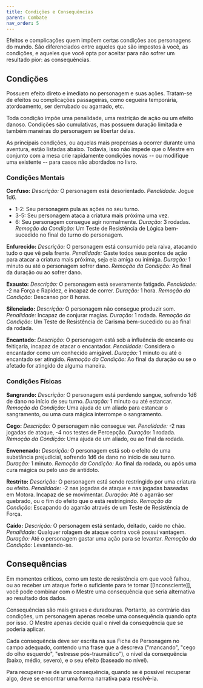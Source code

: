 ```yaml
---
title: Condições e Consequências
parent: Combate
nav_order: 5
---
```

Efeitos e complicações quem impõem certas condições aos personagens do mundo. São diferenciados entre aqueles que são impostos à você, as condições, e aqueles que você opta por aceitar para não sofrer um resultado pior: as consequências. 

## Condições
Possuem efeito direto e imediato no personagem e suas ações. Tratam-se de efeitos ou complicações passageiras, como cegueira temporária, atordoamento, ser derrubado ou agarrado, etc.  

Toda condição impõe uma penalidade, uma restrição de ação ou um efeito danoso. Condições são cumulativas, mas possuem duração limitada e também maneiras do personagem se libertar delas.

As principais condições, ou aquelas mais propensas a ocorrer durante uma aventura, estão listadas abaixo. Todavia, isso não impede que o Mestre em conjunto com a mesa crie rapidamente condições novas -- ou modifique uma existente -- para casos não abordados no livro.  
  
### Condições Mentais
**Confuso:**
_Descrição:_ O personagem está desorientado. 
_Penalidade:_ 
Jogue 1d6.
- 1-2: Seu personagem pula as ações no seu turno.
- 3-5: Seu personagem ataca a criatura mais próxima uma vez.
- 6: Seu personagem consegue agir normalmente. 
_Duração:_ 3 rodadas. 
_Remoção da Condição:_ Um Teste de Resistência de Lógica bem-sucedido no final do turno do personagem.

**Enfurecido:**
_Descrição:_ O personagem está consumido pela raiva, atacando tudo o que vê pela frente.
_Penalidade:_ Gaste todos seus pontos de ação para atacar a criatura mais próxima, seja ela amiga ou inimiga.
_Duração:_ 1 minuto ou até o personagem sofrer dano. 
_Remoção da Condição:_ Ao final da duração ou ao sofrer dano.

**Exausto:**
_Descrição:_ O personagem está severamente fatigado. 
_Penalidade:_ -2 na Força e Rapidez, e incapaz de correr. 
_Duração:_ 1 hora. 
_Remoção da Condição:_ Descanso por 8 horas.

**Silenciado:**
_Descrição:_ O personagem não consegue produzir som. 
_Penalidade:_ Incapaz de conjurar magias. 
_Duração:_ 1 rodada. 
_Remoção da Condição:_ Um Teste de Resistência de Carisma bem-sucedido ou ao final da rodada.

**Encantado:**
_Descrição:_ O personagem está sob a influência de encanto ou feitiçaria, incapaz de atacar o encantador.
_Penalidade:_ Considera o encantador como um conhecido amigável. 
_Duração:_ 1 minuto ou até o encantado ser atingido. 
_Remoção da Condição:_ Ao final da duração ou se o afetado for atingido de alguma maneira.

### Condições Físicas
**Sangrando:**
_Descrição:_ O personagem está perdendo sangue, sofrendo 1d6 de dano no início de seu turno. 
_Duração:_ 1 minuto ou até estancar. 
_Remoção da Condição:_ Uma ajuda de um aliado para estancar o sangramento, ou uma cura mágica interrompe o sangramento.

**Cego:**
_Descrição:_ O personagem não consegue ver. 
_Penalidade:_ -2 nas jogadas de ataque, -4 nos testes de Percepção. 
_Duração:_ 1 rodada. 
_Remoção da Condição:_ Uma ajuda de um aliado, ou ao final da rodada.

**Envenenado:**
_Descrição:_ O personagem está sob o efeito de uma substância prejudicial, sofrendo 1d6 de dano no início de seu turno. 
_Duração:_ 1 minuto. 
_Remoção da Condição:_ Ao final da rodada, ou após uma cura mágica ou pelo uso de antídoto.

**Restrito:**
_Descrição:_ O personagem está sendo restringido por uma criatura ou efeito. 
_Penalidade:_ -2 nas jogadas de ataque e nas jogadas baseadas em Motora. Incapaz de se movimentar.
_Duração:_ Até o agarrão ser quebrado, ou o fim do efeito que o está restringindo. 
_Remoção da Condição:_ Escapando do agarrão através de um Teste de Resistência de Força.

**Caído:**
_Descrição:_ O personagem está sentado, deitado, caído no chão. 
_Penalidade:_ Qualquer rolagem de ataque contra você possui vantagem. 
_Duração:_ Até o personagem gastar uma ação para se levantar. 
_Remoção da Condição:_ Levantando-se.

## Consequências
Em momentos críticos, como um teste de resistência em que você falhou, ou ao receber um ataque forte o suficiente para te tornar [[Inconsciente]], você pode combinar com o Mestre uma consequência que seria alternativa ao resultado dos dados. 

Consequências são mais graves e duradouras. Portanto, ao contrário das condições, um personagem apenas recebe uma consequência quando opta por isso. O Mestre apenas decide qual o nível da consequência que se poderia aplicar. 

Cada consequência deve ser escrita na sua Ficha de Personagem no campo adequado, contendo uma frase que a descreva ("mancando", "cego do olho esquerdo", "estresse pós-traumático"), o nível da consequência (baixo, médio, severo), e o seu efeito (baseado no nível). 

Para recuperar-se de uma consequência, quando se é possível recuperar algo, deve se encontrar uma forma narrativa para resolvê-la. 
